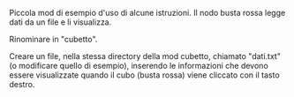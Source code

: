 Piccola mod di esempio d'uso di alcune istruzioni.
Il nodo busta rossa legge dati da un file e li visualizza.

Rinominare in "cubetto".

Creare un file, nella stessa directory della mod cubetto, chiamato "dati.txt" (o modificare quello di esempio), inserendo le informazioni che devono essere visualizzate quando il cubo (busta rossa) viene cliccato con il tasto destro.
